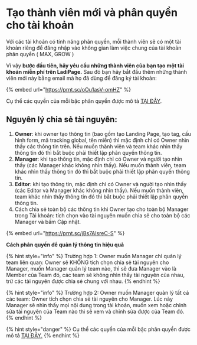 # Tạo thành viên mới và phân quyền cho tài khoản

Với các tài khoản có tính năng phân quyền, mỗi thành viên sẽ có một tài khoản riêng để đăng nhập vào không gian làm việc chung của tài khoản phân quyền ( MAX, GROW )

Vì vậy **bước đầu tiên, hãy yêu cầu những thành viên của bạn tạo một tài khoản miễn phí trên LadiPage.** Sau đó bạn hãy bắt đầu thêm những thành viên mới này bằng email mà họ đã dùng để đăng ký tài khoản:

{% embed url="https://prnt.sc/oOu1asV-omHZ" %}

Cụ thể các quyền của mỗi bậc phân quyền được mô tả [TẠI ĐÂY](https://docs.google.com/spreadsheets/d/18CMe3T_FDa2ioNVpCmidFS303fx7EZUm-ZwZJd1WQ1w/edit#gid=830624375).

## **Nguyên lý chia sẻ tài nguyên:**

1. **Owner**: khi owner tạo thông tin (bao gồm tạo Landing Page, tạo tag, cấu hình form, mã tracking global, tên miền) thì mặc định chỉ có Owner nhìn thấy các thông tin trên. Nếu muốn thành viên và team khác nhìn thấy thông tin đó thì bắt buộc phải thiết lập phân quyền thông tin.
2. **Manager**: khi tạo thông tin, mặc định chỉ có Owner và người tạo nhìn thấy (các Manager khác không nhìn thấy). Nếu muốn thành viên, team khác nhìn thấy thông tin đó thì bắt buộc phải thiết lập phân quyền thông tin.
3. **Editor**: khi tạo thông tin, mặc định chỉ có Owner và người tạo nhìn thấy (các Editor và Manager khác không nhìn thấy). Nếu muốn thành viên, team khác nhìn thấy thông tin đó thì bắt buộc phải thiết lập phân quyền thông tin.
4. Cách chia sẻ toàn bộ các thông tin khi Owner tạo cho toàn bộ Manager trong Tài khoản: tích chọn vào tài nguyên muốn chia sẻ cho toàn bộ các Manager và bấm Cập nhật.

{% embed url="https://prnt.sc/jBs7AIsreC-S" %}

**Cách phân quyền để quản lý thông tin hiệu quả**

{% hint style="info" %}
Trường hợp 1: Owner muốn Manager chỉ quản lý team liên quan: Owner sẽ KHÔNG tích chọn chia sẻ tài nguyên cho Manager, muốn Manager quản lý team nào, thì sẽ đưa Manager vào là Member của Team đó, các team sẽ không nhìn thấy tài nguyên của nhau, trừ các tài nguyên được chia sẻ chung với nhau.&#x20;
{% endhint %}

{% hint style="info" %}
Trường hợp 2: Owner muốn Manager quản lý tất cả các team: Owner tích chọn chia sẻ tài nguyên cho Manager. Lúc này Manager sẽ nhìn thấy mọi nội dung trong tài khoản, muốn xem hoặc chỉnh sửa tài nguyên của Team nào thì sẽ xem và chỉnh sửa được của Team đó.
{% endhint %}

{% hint style="danger" %}
Cụ thể các quyền của mỗi bậc phân quyền được mô tả [TẠI ĐÂY.](http://ldp.to/phanquyen)
{% endhint %}
